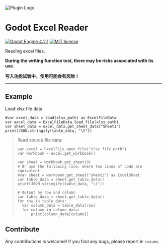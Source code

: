 ![Plugin Logo](icon.svg)

# Godot Excel Reader

[![Godot Engine 4.2.1](https://img.shields.io/badge/Godot%20Engine-4.0.2-blue)](https://godotengine.org/)
[![MIT license](https://img.shields.io/badge/license-MIT-blue.svg)](https://lbesson.mit-license.org/)

Reading excel files. 

**During the writing function test, there may be risks associated with its use**.

**写入功能试验中，使用可能会有风险！**


---



## Example

Load xlsx file data

```gdscript
#var excel_data = load(xlsx_path) as ExcelFileData
var excel_data = ExcelFileData.load_file(xlsx_path)
var sheet_data = excel_data.get_sheet_data("Sheet1")
print(JSON.stringify(table_data, "\t"))
```


> Read source file data:
>
> ```gdscript
> var excel = ExcelFile.open_file("xlsx file path")
> var workbook = excel.get_workbook()
> 
> var sheet = workbook.get_sheet(0)
> # Or use the following line, where two lines of code are equivalent
> #var sheet = workbook.get_sheet("sheet1") as ExcelSheet
> var table_data = sheet.get_table_data()
> print(JSON.stringify(table_data, "\t"))
> 
> # Output by row and column
> var table_data = sheet.get_table_data()
> for row in table_data:
> 	var column_data = table_data[row]
> 	for column in column_data:
> 		print(column_data[column])
> ```
>



## Contribute

Any contributions is welcome! If you find any bugs, please report in `issues`.
